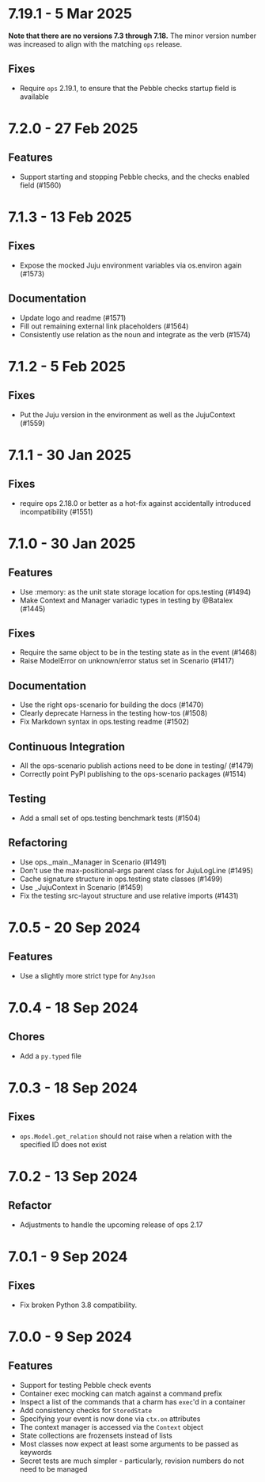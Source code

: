 # 7.19.1 - 5 Mar 2025

**Note that there are no versions 7.3 through 7.18.** The minor version number
was increased to align with the matching `ops` release.

## Fixes

* Require `ops` 2.19.1, to ensure that the Pebble checks startup field is available

# 7.2.0 - 27 Feb 2025

## Features

* Support starting and stopping Pebble checks, and the checks enabled field (#1560)

# 7.1.3 - 13 Feb 2025

## Fixes

* Expose the mocked Juju environment variables via os.environ again (#1573)

## Documentation

* Update logo and readme (#1571)
* Fill out remaining external link placeholders (#1564)
* Consistently use relation as the noun and integrate as the verb (#1574)

# 7.1.2 - 5 Feb 2025

## Fixes

* Put the Juju version in the environment as well as the JujuContext (#1559)

# 7.1.1 - 30 Jan 2025

## Fixes

* require ops 2.18.0 or better as a hot-fix against accidentally introduced incompatibility (#1551)

# 7.1.0 - 30 Jan 2025

## Features

* Use :memory: as the unit state storage location for ops.testing (#1494)
* Make Context and Manager variadic types in testing by @Batalex (#1445)

## Fixes
* Require the same object to be in the testing state as in the event (#1468)
* Raise ModelError on unknown/error status set in Scenario (#1417)

## Documentation
* Use the right ops-scenario for building the docs (#1470)
* Clearly deprecate Harness in the testing how-tos (#1508)
* Fix Markdown syntax in ops.testing readme (#1502)

## Continuous Integration
* All the ops-scenario publish actions need to be done in testing/ (#1479)
* Correctly point PyPI publishing to the ops-scenario packages (#1514)

## Testing
* Add a small set of ops.testing benchmark tests (#1504)

## Refactoring
* Use ops._main._Manager in Scenario (#1491)
* Don't use the max-positional-args parent class for JujuLogLine (#1495)
* Cache signature structure in ops.testing state classes (#1499)
* Use _JujuContext in Scenario (#1459)
* Fix the testing src-layout structure and use relative imports (#1431)

# 7.0.5 - 20 Sep 2024

## Features

* Use a slightly more strict type for `AnyJson`

# 7.0.4 - 18 Sep 2024

## Chores

* Add a `py.typed` file

# 7.0.3 - 18 Sep 2024

## Fixes

* `ops.Model.get_relation` should not raise when a relation with the specified ID does not exist

# 7.0.2 - 13 Sep 2024

## Refactor

* Adjustments to handle the upcoming release of ops 2.17

# 7.0.1 - 9 Sep 2024

## Fixes

* Fix broken Python 3.8 compatibility.

# 7.0.0 - 9 Sep 2024

## Features

* Support for testing Pebble check events
* Container exec mocking can match against a command prefix
* Inspect a list of the commands that a charm has `exec`'d in a container
* Add consistency checks for `StoredState`
* Specifying your event is now done via `ctx.on` attributes
* The context manager is accessed via the `Context` object
* State collections are frozensets instead of lists
* Most classes now expect at least some arguments to be passed as keywords
* Secret tests are much simpler - particularly, revision numbers do not need to be managed
